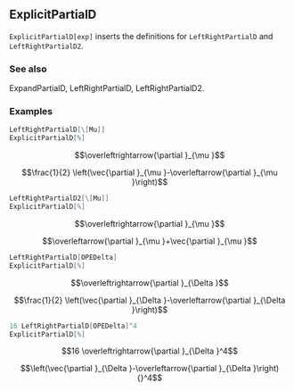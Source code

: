 ##  ExplicitPartialD 

`ExplicitPartialD[exp]` inserts the definitions for `LeftRightPartialD` and `LeftRightPartialD2`.

###  See also 

ExpandPartialD, LeftRightPartialD, LeftRightPartialD2.

###  Examples 

```mathematica
LeftRightPartialD[\[Mu]]
ExplicitPartialD[%]
```

$$\overleftrightarrow{\partial }_{\mu }$$

$$\frac{1}{2} \left(\vec{\partial }_{\mu }-\overleftarrow{\partial }_{\mu }\right)$$

```mathematica
LeftRightPartialD2[\[Mu]]
ExplicitPartialD[%]
```

$$\overleftrightarrow{\partial }_{\mu }$$

$$\overleftarrow{\partial }_{\mu }+\vec{\partial }_{\mu }$$

```mathematica
LeftRightPartialD[OPEDelta]
ExplicitPartialD[%]
```

$$\overleftrightarrow{\partial }_{\Delta }$$

$$\frac{1}{2} \left(\vec{\partial }_{\Delta }-\overleftarrow{\partial }_{\Delta }\right)$$

```mathematica
16 LeftRightPartialD[OPEDelta]^4
ExplicitPartialD[%]
```

$$16 \overleftrightarrow{\partial }_{\Delta }^4$$

$$\left(\vec{\partial }_{\Delta }-\overleftarrow{\partial }_{\Delta }\right){}^4$$